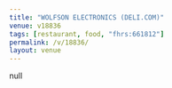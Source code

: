 ```yaml
---
title: "WOLFSON ELECTRONICS (DELI.COM)"
venue: v18836
tags: [restaurant, food, "fhrs:661812"]
permalink: /v/18836/
layout: venue
---
```

null